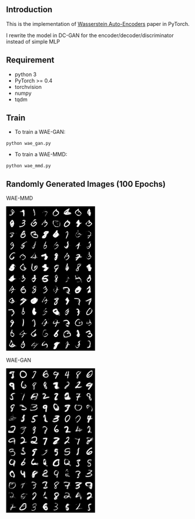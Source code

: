 ## Introduction
This is the implementation of [Wasserstein Auto-Encoders](https://arxiv.org/abs/1711.01558) paper in PyTorch.

I rewrite the model in DC-GAN for the encoder/decoder/discriminator instead of simple MLP

## Requirement
* python 3
* PyTorch >= 0.4
* torchvision
* numpy
* tqdm

## Train
* To train a WAE-GAN:
```
python wae_gan.py
```
* To train a WAE-MMD:
```
python wae_mmd.py
```

## Randomly Generated Images (100 Epochs)
WAE-MMD

![WAE_MMD](./recon_images/wae_mmd.png)

WAE-GAN

![WAE_GAN](./recon_images/wae_gan.png)